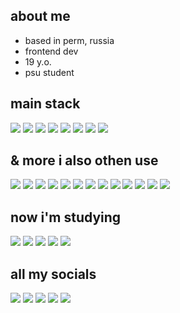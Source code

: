 ## about me

- based in perm, russia
- frontend dev
- 19 y.o.
- psu student

## main stack
<img src="https://img.shields.io/badge/vue-1F2328?style=for-the-badge&logo=vue.js&logoColor=white"/> <img src="https://img.shields.io/badge/nuxt-1F2328?style=for-the-badge&logo=nuxt&logoColor=white"/> <img src="https://img.shields.io/badge/tailwindcss-1F2328?style=for-the-badge&logo=tailwindcss&logoColor=white"/> <img src="https://img.shields.io/badge/vite-1F2328?style=for-the-badge&logo=vite&logoColor=white"/> <img src="https://img.shields.io/badge/HTML-1F2328?style=for-the-badge&logo=html5&logoColor=white"/> <img src="https://img.shields.io/badge/css-1F2328?style=for-the-badge&logo=css3&logoColor=white"/> <img src="https://img.shields.io/badge/javascript-1F2328?style=for-the-badge&logo=javascript&logoColor=white"/> <img src="https://img.shields.io/badge/typescript-1F2328?style=for-the-badge&logo=typescript&logoColor=white"/> 

## & more i also othen use
<img src="https://img.shields.io/badge/pinia-1F2328?style=for-the-badge&logo=pinia&logoColor=white"/> <img src="https://img.shields.io/badge/vercel-1F2328?style=for-the-badge&logo=vercel&logoColor=white"/> <img src="https://img.shields.io/badge/firebase-1F2328?style=for-the-badge&logo=firebase&logoColor=white"/> <img src="https://img.shields.io/badge/appwrite-1F2328?style=for-the-badge&logo=appwrite&logoColor=white"/> <img src="https://img.shields.io/badge/supabase-1F2328?style=for-the-badge&logo=supabase&logoColor=white"/> <img src="https://img.shields.io/badge/railway-1F2328?style=for-the-badge&logo=railway&logoColor=white"/> <img src="https://img.shields.io/badge/python-1F2328?style=for-the-badge&logo=python&logoColor=white"/> <img src="https://img.shields.io/badge/flask-1F2328?style=for-the-badge&logo=flask&logoColor=white"/> <img src="https://img.shields.io/badge/figma-1F2328?style=for-the-badge&logo=figma&logoColor=white"/> <img src="https://img.shields.io/badge/sass-1F2328?style=for-the-badge&logo=sass&logoColor=white"/> <img src="https://img.shields.io/badge/prettier-1F2328?style=for-the-badge&logo=prettier&logoColor=white"/> <img src="https://img.shields.io/badge/eslint-1F2328?style=for-the-badge&logo=eslint&logoColor=white"/> <img src="https://img.shields.io/badge/three.js-1F2328?style=for-the-badge&logo=three.js&logoColor=white"/>

## now i'm studying
 <img src="https://img.shields.io/badge/node.js-1F2328?style=for-the-badge&logo=node.js&logoColor=white"/> <img src="https://img.shields.io/badge/fastify-1F2328?style=for-the-badge&logo=fastify&logoColor=white"/> <img src="https://img.shields.io/badge/astro-1F2328?style=for-the-badge&logo=astro&logoColor=white"/> <img src="https://img.shields.io/badge/svelte-1F2328?style=for-the-badge&logo=svelte&logoColor=white"/> <img src="https://img.shields.io/badge/mongodb-1F2328?style=for-the-badge&logo=mongodb&logoColor=white"/>

## all my socials
[![](https://img.shields.io/badge/linkedin-1F2328?style=for-the-badge&logo=linkedin&logoColor=white)](https://www.linkedin.com/in/sayranov/)
[![](https://img.shields.io/badge/telegram-1F2328?style=for-the-badge&logo=telegram&logoColor=white)](https://t.me/sayranovv)
[![](https://img.shields.io/badge/instagram-1F2328?style=for-the-badge&logo=instagram&logoColor=white)](https://www.instagram.com/sayranovv/)
[![](https://img.shields.io/badge/spotify-1F2328?style=for-the-badge&logo=spotify&logoColor=white)](https://open.spotify.com/user/31avl7vnqbknprqc2au7ndyxh2wq?si=52682fdde89d4182)
[![](https://img.shields.io/badge/gmail-1F2328?style=for-the-badge&logo=gmail&logoColor=white)](mailto:sayranoveldar@gmail.com)

